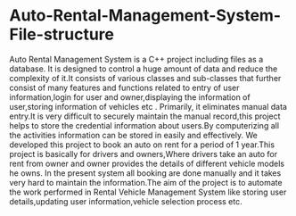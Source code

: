 # Auto-Rental-Management-System-File-structure

Auto Rental Management System is a C++ project including files as a database. It is designed to control a huge amount of data and reduce the complexity of it.It consists of various classes and sub-classes that further consist of many features and functions related to entry of user information,login for user and owner,displaying the information of user,storing information of vehicles etc . Primarily, it eliminates manual data entry.It is very difficult to securely maintain the manual record,this project helps to store the credential information about users.By computerizing all the activities information can be stored in easily and effectively.
  We developed this project to book an auto on rent for a period of 1 year.This project is basically for drivers and owners,Where drivers take an auto for rent from owner and owner provides the details of different vehicle models he owns. In the present system all booking are done manually and it takes very hard to maintain the information.The aim of the project is to automate the work performed in Rental Vehicle Management System like storing user details,updating user information,vehicle selection process etc.
